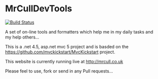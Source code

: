 # MrCullDevTools

[![Build Status](https://dev.azure.com/DevToolsMrCull/MrCullDevTools/_apis/build/status/MrCull.MrCullDevTools?branchName=master)](https://dev.azure.com/DevToolsMrCull/MrCullDevTools/_build/latest?definitionId=1&branchName=master)

A set of on-line tools and formatters which help me in my daily tasks and my help others...

This is a .net 4.5, asp.net mvc 5 project and is basded on the https://github.com/mvckickstart/MvcKickstart project.

This website is currently running live at http://mrcull.co.uk

Please feel to use, fork or send in any Pull requests...



